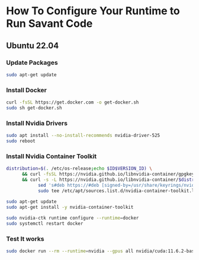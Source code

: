 # How To Configure Your Runtime to Run Savant Code

## Ubuntu 22.04

### Update Packages

```bash
sudo apt-get update
```

### Install Docker

```bash
curl -fsSL https://get.docker.com -o get-docker.sh
sudo sh get-docker.sh
```

### Install Nvidia Drivers

```bash
sudo apt install --no-install-recommends nvidia-driver-525
sudo reboot
```

### Install Nvidia Container Toolkit

```bash
distribution=$(. /etc/os-release;echo $ID$VERSION_ID) \
      && curl -fsSL https://nvidia.github.io/libnvidia-container/gpgkey | sudo gpg --dearmor -o /usr/share/keyrings/nvidia-container-toolkit-keyring.gpg \
      && curl -s -L https://nvidia.github.io/libnvidia-container/$distribution/libnvidia-container.list | \
            sed 's#deb https://#deb [signed-by=/usr/share/keyrings/nvidia-container-toolkit-keyring.gpg] https://#g' | \
            sudo tee /etc/apt/sources.list.d/nvidia-container-toolkit.list
            
sudo apt-get update
sudo apt-get install -y nvidia-container-toolkit

sudo nvidia-ctk runtime configure --runtime=docker
sudo systemctl restart docker
```

### Test It works

```bash
sudo docker run --rm --runtime=nvidia --gpus all nvidia/cuda:11.6.2-base-ubuntu20.04 nvidia-smi
```
